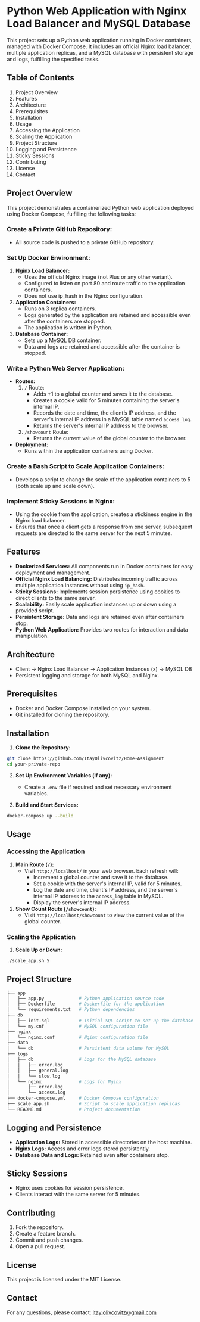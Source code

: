 
Python Web Application with Nginx Load Balancer and MySQL Database
=================================================================

This project sets up a Python web application running in Docker containers, managed with Docker Compose. 
It includes an official Nginx load balancer, multiple application replicas, and a MySQL database with persistent storage and logs, fulfilling the specified tasks.

Table of Contents
-----------------
1. Project Overview
2. Features
3. Architecture
4. Prerequisites
5. Installation
6. Usage
7. Accessing the Application
8. Scaling the Application
9. Project Structure
10. Logging and Persistence
11. Sticky Sessions
12. Contributing
13. License
14. Contact

Project Overview
----------------
This project demonstrates a containerized Python web application deployed using Docker Compose, fulfilling the following tasks:

### Create a Private GitHub Repository:
- All source code is pushed to a private GitHub repository.

### Set Up Docker Environment:
1. **Nginx Load Balancer:**
   - Uses the official Nginx image (not Plus or any other variant).
   - Configured to listen on port 80 and route traffic to the application containers.
   - Does not use ip_hash in the Nginx configuration.
2. **Application Containers:**
   - Runs on 3 replica containers.
   - Logs generated by the application are retained and accessible even after the containers are stopped.
   - The application is written in Python.
3. **Database Container:**
   - Sets up a MySQL DB container.
   - Data and logs are retained and accessible after the container is stopped.

### Write a Python Web Server Application:
- **Routes:**
  1. `/` Route:
     - Adds +1 to a global counter and saves it to the database.
     - Creates a cookie valid for 5 minutes containing the server's internal IP.
     - Records the date and time, the client’s IP address, and the server's internal IP address in a MySQL table named `access_log`.
     - Returns the server's internal IP address to the browser.
  2. `/showcount` Route:
     - Returns the current value of the global counter to the browser.
- **Deployment:**
  - Runs within the application containers using Docker.

### Create a Bash Script to Scale Application Containers:
- Develops a script to change the scale of the application containers to 5 (both scale up and scale down).

### Implement Sticky Sessions in Nginx:
- Using the cookie from the application, creates a stickiness engine in the Nginx load balancer.
- Ensures that once a client gets a response from one server, subsequent requests are directed to the same server for the next 5 minutes.

Features
--------
- **Dockerized Services:** All components run in Docker containers for easy deployment and management.
- **Official Nginx Load Balancing:** Distributes incoming traffic across multiple application instances without using `ip_hash`.
- **Sticky Sessions:** Implements session persistence using cookies to direct clients to the same server.
- **Scalability:** Easily scale application instances up or down using a provided script.
- **Persistent Storage:** Data and logs are retained even after containers stop.
- **Python Web Application:** Provides two routes for interaction and data manipulation.

Architecture
------------
- Client -> Nginx Load Balancer -> Application Instances (x) -> MySQL DB
- Persistent logging and storage for both MySQL and Nginx.

Prerequisites
-------------
- Docker and Docker Compose installed on your system.
- Git installed for cloning the repository.

Installation
------------
1. **Clone the Repository:**

```bash
git clone https://github.com/ItayOlivcovitz/Home-Assignment
cd your-private-repo
```

2. **Set Up Environment Variables (if any):**
   - Create a `.env` file if required and set necessary environment variables.

3. **Build and Start Services:**

```bash
docker-compose up --build
```

Usage
-----
### Accessing the Application
1. **Main Route (`/`):**
   - Visit `http://localhost/` in your web browser. Each refresh will:
     - Increment a global counter and save it to the database.
     - Set a cookie with the server's internal IP, valid for 5 minutes.
     - Log the date and time, client's IP address, and the server's internal IP address to the `access_log` table in MySQL.
     - Display the server's internal IP address.
2. **Show Count Route (`/showcount`):**
   - Visit `http://localhost/showcount` to view the current value of the global counter.

### Scaling the Application
1. **Scale Up or Down:**

```bash
./scale_app.sh 5
```

Project Structure
-----------------
```bash
├── app
│   ├── app.py             # Python application source code
│   ├── Dockerfile         # Dockerfile for the application
│   └── requirements.txt   # Python dependencies
├── db
│   ├── init.sql           # Initial SQL script to set up the database
│   └── my.cnf             # MySQL configuration file
├── nginx
│   └── nginx.conf         # Nginx configuration file
├── data
│   └── db                 # Persistent data volume for MySQL
├── logs
│   ├── db                 # Logs for the MySQL database
│   │   ├── error.log
│   │   ├── general.log
│   │   └── slow.log
│   └── nginx              # Logs for Nginx
│       ├── error.log
│       └── access.log
├── docker-compose.yml     # Docker Compose configuration
├── scale_app.sh           # Script to scale application replicas
└── README.md              # Project documentation
```

Logging and Persistence
-----------------------
- **Application Logs:** Stored in accessible directories on the host machine.
- **Nginx Logs:** Access and error logs stored persistently.
- **Database Data and Logs:** Retained even after containers stop.

Sticky Sessions
---------------
- Nginx uses cookies for session persistence.
- Clients interact with the same server for 5 minutes.

Contributing
------------
1. Fork the repository.
2. Create a feature branch.
3. Commit and push changes.
4. Open a pull request.

License
-------
This project is licensed under the MIT License.

Contact
-------
For any questions, please contact: itay.olivcovitz@gmail.com
